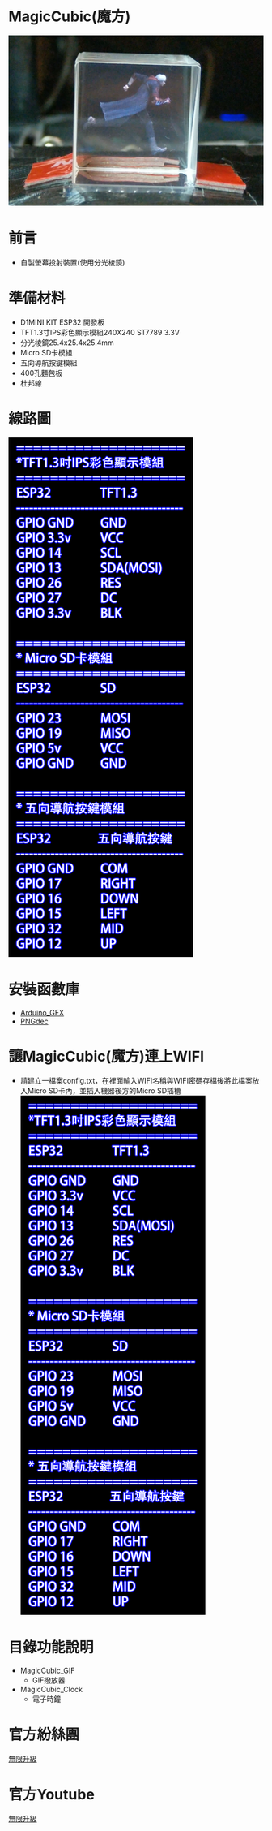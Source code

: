 # MagicCubic(魔方)
![alt MagicCubic](https://github.com/channel2007/MagicCubic/blob/master/Images/MagicCubic.png "MagicCubic")

# 前言
* 自製螢幕投射裝置(使用分光棱鏡)

# 準備材料
* D1MINI KIT ESP32 開發板
* TFT1.3寸IPS彩色顯示模組240X240 ST7789 3.3V
* 分光棱鏡25.4x25.4x25.4mm
* Micro SD卡模組
* 五向導航按鍵模組
* 400孔麵包板
* 杜邦線

# 線路圖
![alt WiringDiagram](https://github.com/channel2007/MagicCubic/blob/master/Images/WiringDiagram.png "WiringDiagram")

# 安裝函數庫
* [Arduino_GFX](https://github.com/moononournation/Arduino_GFX)
* [PNGdec](https://github.com/bitbank2/PNGdec)

# 讓MagicCubic(魔方)連上WIFI
* 請建立一檔案config.txt，在裡面輸入WIFI名稱與WIFI密碼存檔後將此檔案放入Micro SD卡內，並插入機器後方的Micro SD插槽
![alt WiringDiagram](https://github.com/channel2007/MagicCubic/blob/master/Images/WiringDiagram.png "WiringDiagram")

# 目錄功能說明
* MagicCubic_GIF
  * GIF撥放器
* MagicCubic_Clock
  * 電子時鐘    

# 官方紛絲團 
[無限升級](https://www.facebook.com/unlimited.upgrade/posts/2840132506240869?notif_id=1617421138749926&notif_t=page_post_reaction&ref=notif)

# 官方Youtube
[無限升級](https://www.youtube.com/channel/UC4reRKznNk1CcjZfxKUdMuw)
